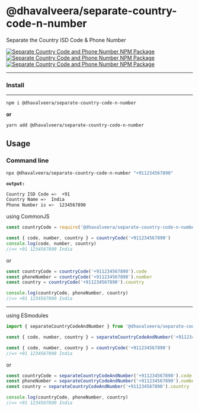 # @dhavalveera/separate-country-code-n-number

Separate the Country ISD Code &amp; Phone Number

[![Separate Country Code and Phone Number NPM Package](https://img.shields.io/npm/v/@dhavalveera/separate-country-code-n-number)](https://www.npmjs.com/package/@dhavalveera/separate-country-code-n-number) [![Separate Country Code and Phone Number NPM Package](https://img.shields.io/bundlephobia/min/@dhavalveera/separate-country-code-n-number)](https://www.npmjs.com/package/@dhavalveera/separate-country-code-n-number) [![Separate Country Code and Phone Number NPM Package](https://img.shields.io/github/license/dhavalveera/separate-country-code-n-number)](https://www.github.com/dhavalveera/separate-country-code-n-number)

---

### Install

---

```sh
npm i @dhavalveera/separate-country-code-n-number
```

**or**

```sh
yarn add @dhavalveera/separate-country-code-n-number
```

## Usage

### Command line

```sh
npx @dhavalveera/separate-country-code-n-number "+911234567890"
```

**`output:`**

```sh
Country ISD Code =>  +91
Country Name =>  India
Phone Number is =>  1234567890
```

using CommonJS

```js
const countryCode = require('@dhavalveera/separate-country-code-n-number').separateCountryCodeAndNumber

const { code, number, country } = countryCode('+911234567890')
console.log(code, number, country)
//=> +91 1234567890 India
```

or

```js
const countryCode = countryCode('+911234567890').code
const phoneNumber = countryCode('+911234567890').number
const country = countryCode('+911234567890').country

console.log(countryCode, phoneNumber, country)
//=> +91 1234567890 India
```

---

using ESmodules

```js
import { separateCountryCodeAndNumber } from '@dhavalveera/separate-country-code-n-number'

const { code, number, country } = separateCountryCodeAndNumber('+911234567890')

const { code, number, country } = countryCode('+911234567890')
//=> +91 1234567890 India
```

or

```js
const countryCode = separateCountryCodeAndNumber('+911234567890').code
const phoneNumber = separateCountryCodeAndNumber('+911234567890').number
const country = separateCountryCodeAndNumber('+911234567890').country

console.log(countryCode, phoneNumber, country)
//=> +91 1234567890 India
```
